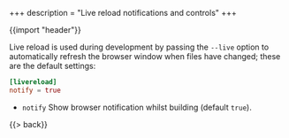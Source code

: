 +++
description = "Live reload notifications and controls"
+++

{{import "header"}}

Live reload is used during development by passing the `--live` option to automatically refresh the browser window when files have changed; these are the default settings:

```toml
[livereload]
notify = true
```

* `notify` Show browser notification whilst building (default `true`).

{{> back}}
